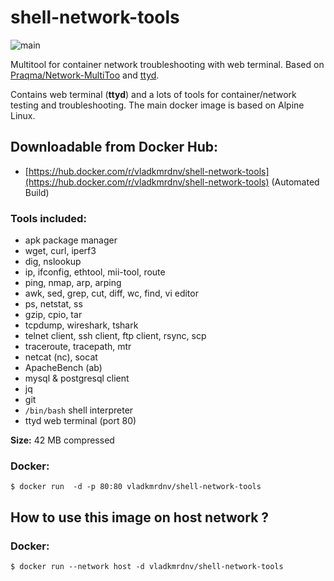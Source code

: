 # shell-network-tools
![main](https://github.com/v-kamerdinerov/shell-network-tools/workflows/Default/badge.svg)

Multitool for container network troubleshooting with web terminal.
Based on [Praqma/Network-MultiToo](https://github.com/Praqma/Network-MultiTool) and [ttyd](https://github.com/tsl0922/ttyd).

Contains web terminal (**ttyd**) and a lots of tools for container/network testing and troubleshooting. The main docker image is based on Alpine Linux.



## Downloadable from Docker Hub: 
* [https://hub.docker.com/r/vladkmrdnv/shell-network-tools](https://hub.docker.com/r/vladkmrdnv/shell-network-tools)  (Automated Build)




### Tools included:
* apk package manager
* wget, curl, iperf3
* dig, nslookup
* ip, ifconfig, ethtool, mii-tool, route
* ping, nmap, arp, arping
* awk, sed, grep, cut, diff, wc, find, vi editor
* ps, netstat, ss
* gzip, cpio, tar
* tcpdump, wireshark, tshark
* telnet client, ssh client, ftp client, rsync, scp
* traceroute, tracepath, mtr
* netcat (nc), socat
* ApacheBench (ab)
* mysql & postgresql client
* jq
* git
* `/bin/bash` shell interpreter
* ttyd web terminal (port 80)

**Size:** 42 MB compressed

### Docker:
```
$ docker run  -d -p 80:80 vladkmrdnv/shell-network-tools
```

## How to use this image on **host network** ?

### Docker:
```
$ docker run --network host -d vladkmrdnv/shell-network-tools
```
